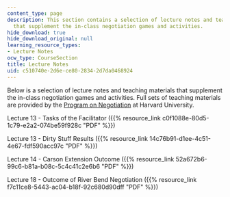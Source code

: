 ```yaml
---
content_type: page
description: This section contains a selection of lecture notes and teaching materials
  that supplement the in-class negotiation games and activities.
hide_download: true
hide_download_original: null
learning_resource_types:
- Lecture Notes
ocw_type: CourseSection
title: Lecture Notes
uid: c510740e-2d6e-ce80-2834-2d7da0468924
---
```


Below is a selection of lecture notes and teaching materials that supplement the in-class negotiation games and activities. Full sets of teaching materials are provided by the [Program on Negotiation](http://www.pon.harvard.edu/) at Harvard University.

Lecture 13 - Tasks of the Facilitator ({{% resource_link c0f1088e-80d5-1c79-e2a2-074be59f928c "PDF" %}})

Lecture 13 - Dirty Stuff Results ({{% resource_link 14c76b91-d1ee-4c51-4e67-fdf590acc97c "PDF" %}})

Lecture 14 - Carson Extension Outcome ({{% resource_link 52a672b6-99c6-b81a-b08c-5c4c41c2e6b6 "PDF" %}})

Lecture 18 - Outcome of River Bend Negotiation ({{% resource_link f7c11ce8-5443-ac04-b18f-92c680d90dff "PDF" %}})